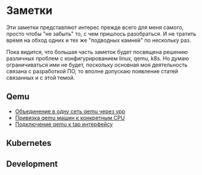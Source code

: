 # Заметки

Эти заметки представляют интерес прежде всего для меня самого, просто чтобы "не забыть"
то, с чем пришлось разобраться. И не тратить время на обход одних и тех же "подводных
камней" по нескольку раз.

Пока видится, что большая часть заметок будет посвящена решению различных проблем с
конфигурированием linux, qemu, k8s. Но думаю ограничиваться ими не будет, поскольку
основная моя деятельность связана с разработкой ПО, то вполне допускаю появление статей
связанных и с этой темой.

## Qemu

- [Объединение в одну сеть qemu через vpp](notes/qemu_vpp.md)
- [Привязка qemu машин к конкретным CPU](notes/qemu_pin_cpus.md)
- [Подключение qemu к tap интерфейсу](notes/qemu_tap.md)

## Kubernetes

## Development
